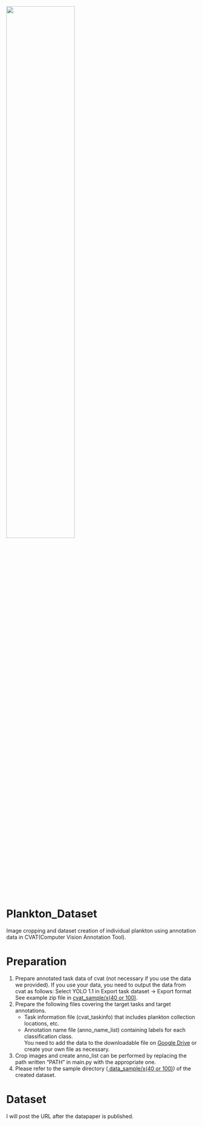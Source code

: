 <img src="https://github.com/hayakawa-domi/plankton_dataset/assets/129620031/4d8513b1-8adf-4008-81f1-1200ef0df4fc" width="60%" />

# Plankton_Dataset
Image cropping and dataset creation of individual plankton using annotation data in CVAT(Computer Vision Annotation Tool).

# Preparation
1. Prepare annotated task data of cvat (not necessary if you use the data we provided). If you use your data, you need to output the data from cvat as follows: Select YOLO 1.1 in Export task dataset → Export format  
See example zip file in <a href="cvat_sample/"> cvat_sample/x(40 or 100)</a>.
2. Prepare the following files covering the target tasks and target annotations.
   - Task information file (cvat_taskinfo) that includes plankton collection locations, etc.
   - Annotation name file (anno_name_list) containing labels for each classification class.  
You need to add the data to the downloadable file on [Google Drive](https://drive.google.com/drive/folders/16x4IDIFmGJeLQr1QsCbYQzQU1KGDpJyC?usp=sharing) or create your own file as necessary.  
3. Crop images and create anno_list can be performed by replacing the path written “PATH” in main.py with the appropriate one.
4. Please refer to the sample directory (<a href="data_sample/"> data_sample/x(40 or 100)</a>) of the created dataset.


# Dataset
I will post the URL after the datapaper is published.
